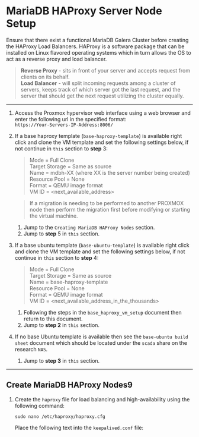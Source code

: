 # MariaDB HAProxy Server Node Setup
Ensure that there exist a functional MariaDB Galera Cluster before creating the HAProxy Load Balancers.
HAProxy is a software package that can be installed on Linux flavored operating systems which in turn allows the OS to act as a reverse proxy and 
load balancer.  
> **Reverse Proxy** - sits in front of your server and accepts request from clients on its behalf.   
> **Load Balancer** - will split incoming requests among a cluster of servers, keeps track of which server got the 
                      last request, and the server that should get the next request utilizing the cluster equally. 
___
1. Access the Proxmox hypervisor web interface using a web browser and enter the following url in the specified format:  
    `https://Your-Servers-IP-Address:8006/` 
2. If a base haproxy template (`base-haproxy-template`) is available right click and clone the VM template and set the following settings below, if not continue in `this` section to **step** 3:  
   > Mode = Full Clone  
   > Target Storage = Same as source  
   > Name = mdbh-XX (where XX is the server number being created)  
   > Resource Pool = None  
   > Format = QEMU image format    
   > VM ID = <next_available_address>  

   > If a migration is needing to be performed to another PROXMOX node then perform the migration first before modifying or starting the virtual machine. 

   1. Jump to the `Creating MariaDB HAProxy Nodes` section.
   2. Jump to **step** 5 in `this` section.
3. If a base ubuntu template (`base-ubuntu-template`) is available right click and clone the VM template and set the following settings below, if not continue in `this` section to **step** 4:

   > Mode = Full Clone  
   > Target Storage = Same as source  
   > Name = base-haproxy-template  
   > Resource Pool = None  
   > Format = QEMU image format  
   > VM ID = <next_available_address_in_the_thousands>  
   
   1. Following the steps in the `base_haproxy_vm_setup` document then return to this document.
   2. Jump to **step 2** in `this` section.
4. If no base Ubuntu template is available then see the `base-ubuntu build sheet` document which should be located under the `scada` share on the research `NAS`.
   1. Jump to **step 3** in `this` section.
___   
## Create MariaDB HAProxy Nodes9
1. Create the `haproxy` file for load balancing and high-availability using the following command:  
   ```shell
   sudo nano /etc/haproxy/haproxy.cfg
   ```
   Place the following text into the `keepalived.conf` file: